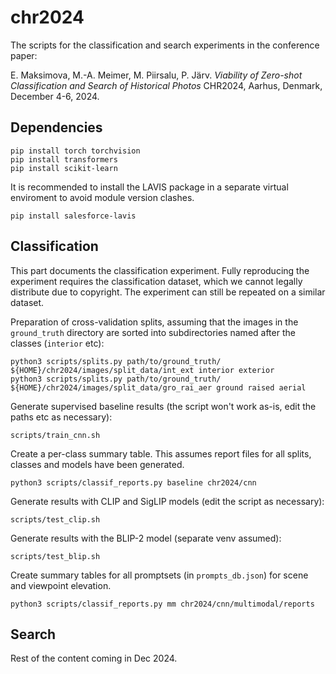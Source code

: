 # chr2024

The scripts for the classification and search experiments in the
conference paper:

E. Maksimova, M.-A. Meimer, M. Piirsalu, P. Järv. *Viability of Zero-shot Classification and Search of Historical Photos* CHR2024, Aarhus, Denmark, December 4-6, 2024.

## Dependencies

```
pip install torch torchvision
pip install transformers
pip install scikit-learn
```

It is recommended to install the LAVIS package in a separate virtual
enviroment to avoid module version clashes.

```
pip install salesforce-lavis
```


## Classification

This part documents the classification experiment. Fully reproducing
the experiment requires the classification dataset, which
we cannot legally distribute due to copyright. The experiment
can still be repeated on a similar dataset.

Preparation of cross-validation splits, assuming that the images in
the `ground_truth` directory are sorted into subdirectories named
after the classes (`interior` etc):

```
python3 scripts/splits.py path/to/ground_truth/ ${HOME}/chr2024/images/split_data/int_ext interior exterior
python3 scripts/splits.py path/to/ground_truth/ ${HOME}/chr2024/images/split_data/gro_rai_aer ground raised aerial
```

Generate supervised baseline results (the script won't work as-is,
edit the paths etc as necessary):

```
scripts/train_cnn.sh
```

Create a per-class summary table. This assumes report files for all
splits, classes and models have been generated.

```
python3 scripts/classif_reports.py baseline chr2024/cnn
```

Generate results with CLIP and SigLIP models (edit the script as necessary):

```
scripts/test_clip.sh
```

Generate results with the BLIP-2 model (separate venv assumed):

```
scripts/test_blip.sh
```

Create summary tables for all promptsets (in `prompts_db.json`) for
scene and viewpoint elevation.

```
python3 scripts/classif_reports.py mm chr2024/cnn/multimodal/reports
```

## Search

Rest of the content coming in Dec 2024.
